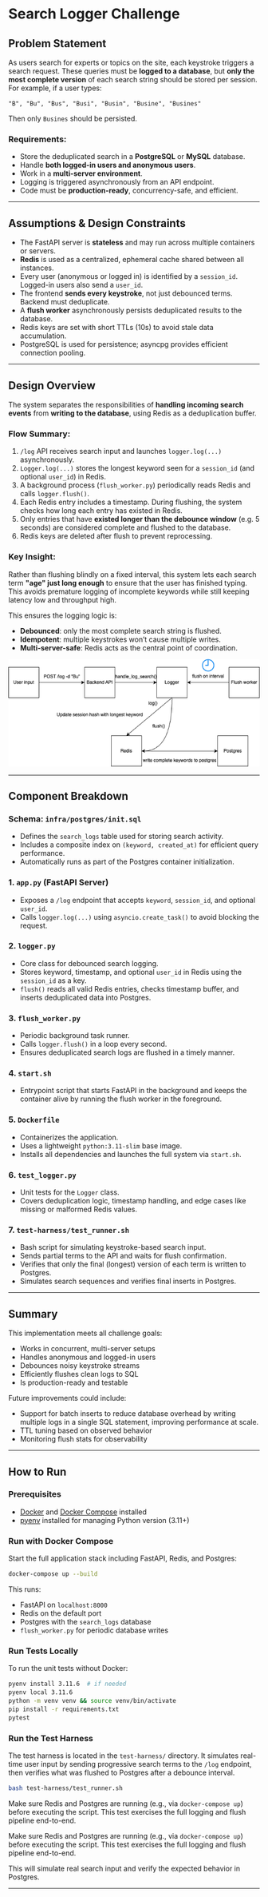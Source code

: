 # Search Logger Challenge

## Problem Statement

As users search for experts or topics on the site, each keystroke triggers a search request. These queries must be **logged to a database**, but **only the most complete version** of each search string should be stored per session. For example, if a user types:

```
"B", "Bu", "Bus", "Busi", "Busin", "Busine", "Busines"
```

Then only `Busines` should be persisted.

### Requirements:

* Store the deduplicated search in a **PostgreSQL** or **MySQL** database.
* Handle **both logged-in users and anonymous users**.
* Work in a **multi-server environment**.
* Logging is triggered asynchronously from an API endpoint.
* Code must be **production-ready**, concurrency-safe, and efficient.

---

## Assumptions & Design Constraints

* The FastAPI server is **stateless** and may run across multiple containers or servers.
* **Redis** is used as a centralized, ephemeral cache shared between all instances.
* Every user (anonymous or logged in) is identified by a `session_id`. Logged-in users also send a `user_id`.
* The frontend **sends every keystroke**, not just debounced terms. Backend must deduplicate.
* A **flush worker** asynchronously persists deduplicated results to the database.
* Redis keys are set with short TTLs (10s) to avoid stale data accumulation.
* PostgreSQL is used for persistence; asyncpg provides efficient connection pooling.

---

## Design Overview

The system separates the responsibilities of **handling incoming search events** from **writing to the database**, using Redis as a deduplication buffer.

### Flow Summary:

1. `/log` API receives search input and launches `logger.log(...)` asynchronously.
2. `Logger.log(...)` stores the longest keyword seen for a `session_id` (and optional `user_id`) in Redis.
3. A background process (`flush_worker.py`) periodically reads Redis and calls `logger.flush()`.
4. Each Redis entry includes a timestamp. During flushing, the system checks how long each entry has existed in Redis.
5. Only entries that have **existed longer than the debounce window** (e.g. 5 seconds) are considered complete and flushed to the database.
6. Redis keys are deleted after flush to prevent reprocessing.

### Key Insight:

Rather than flushing blindly on a fixed interval, this system lets each search term **"age" just long enough** to ensure that the user has finished typing. This avoids premature logging of incomplete keywords while still keeping latency low and throughput high.

This ensures the logging logic is:

* **Debounced**: only the most complete search string is flushed.
* **Idempotent**: multiple keystrokes won’t cause multiple writes.
* **Multi-server-safe**: Redis acts as the central point of coordination.

![Architecture Diagram](./log_search.png)

---

## Component Breakdown

### Schema: `infra/postgres/init.sql`

* Defines the `search_logs` table used for storing search activity.
* Includes a composite index on `(keyword, created_at)` for efficient query performance.
* Automatically runs as part of the Postgres container initialization.

### 1. `app.py` (FastAPI Server)

* Exposes a `/log` endpoint that accepts `keyword`, `session_id`, and optional `user_id`.
* Calls `logger.log(...)` using `asyncio.create_task()` to avoid blocking the request.

### 2. `logger.py`

* Core class for debounced search logging.
* Stores keyword, timestamp, and optional `user_id` in Redis using the `session_id` as a key.
* `flush()` reads all valid Redis entries, checks timestamp buffer, and inserts deduplicated data into Postgres.

### 3. `flush_worker.py`

* Periodic background task runner.
* Calls `logger.flush()` in a loop every second.
* Ensures deduplicated search logs are flushed in a timely manner.

### 4. `start.sh`

* Entrypoint script that starts FastAPI in the background and keeps the container alive by running the flush worker in the foreground.

### 5. `Dockerfile`

* Containerizes the application.
* Uses a lightweight `python:3.11-slim` base image.
* Installs all dependencies and launches the full system via `start.sh`.

### 6. `test_logger.py`

* Unit tests for the `Logger` class.
* Covers deduplication logic, timestamp handling, and edge cases like missing or malformed Redis values.

### 7. `test-harness/test_runner.sh`

* Bash script for simulating keystroke-based search input.
* Sends partial terms to the API and waits for flush confirmation.
* Verifies that only the final (longest) version of each term is written to Postgres.
* Simulates search sequences and verifies final inserts in Postgres.

---

## Summary

This implementation meets all challenge goals:

* Works in concurrent, multi-server setups
* Handles anonymous and logged-in users
* Debounces noisy keystroke streams
* Efficiently flushes clean logs to SQL
* Is production-ready and testable

Future improvements could include:

* Support for batch inserts to reduce database overhead by writing multiple logs in a single SQL statement, improving performance at scale.
* TTL tuning based on observed behavior
* Monitoring flush stats for observability

---

## How to Run

### Prerequisites

* [Docker](https://www.docker.com/) and [Docker Compose](https://docs.docker.com/compose/install/) installed
* [pyenv](https://github.com/pyenv/pyenv) installed for managing Python version (3.11+)

### Run with Docker Compose

Start the full application stack including FastAPI, Redis, and Postgres:

```bash
docker-compose up --build
```

This runs:

* FastAPI on `localhost:8000`
* Redis on the default port
* Postgres with the `search_logs` database
* `flush_worker.py` for periodic database writes

### Run Tests Locally

To run the unit tests without Docker:

```bash
pyenv install 3.11.6  # if needed
pyenv local 3.11.6
python -m venv venv && source venv/bin/activate
pip install -r requirements.txt
pytest
```

### Run the Test Harness

The test harness is located in the `test-harness/` directory. It simulates real-time user input by sending progressive search terms to the `/log` endpoint, then verifies what was flushed to Postgres after a debounce interval.

```bash
bash test-harness/test_runner.sh
```

Make sure Redis and Postgres are running (e.g., via `docker-compose up`) before executing the script. This test exercises the full logging and flush pipeline end-to-end.

Make sure Redis and Postgres are running (e.g., via `docker-compose up`) before executing the script. This test exercises the full logging and flush pipeline end-to-end.

This will simulate real search input and verify the expected behavior in Postgres.

---
